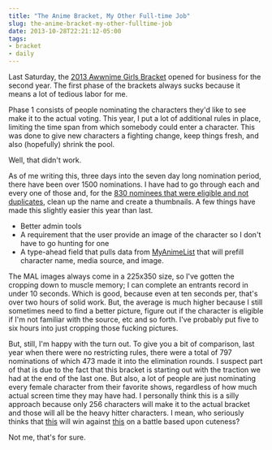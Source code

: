 ```yaml
---
title: "The Anime Bracket, My Other Full-time Job"
slug: the-anime-bracket-my-other-fulltime-job
date: 2013-10-28T22:21:12-05:00
tags:
- bracket
- daily
---
```

Last Saturday, the [2013 Awwnime Girls Bracket](http://bracket.awwni.me/) opened for business for the second year. The first phase of the brackets always sucks because it means a lot of tedious labor for me.

Phase 1 consists of people nominating the characters they'd like to see make it to the actual voting. This year, I put a lot of additional rules in place, limiting the time span from which somebody could enter a character. This was done to give new characters a fighting change, keep things fresh, and also (hopefully) shrink the pool.

Well, that didn't work.

As of me writing this, three days into the seven day long nomination period, there have been over 1500 nominations. I have had to go through each and every one of those and, for the [830 nominees that were eligible and not duplicates](http://bracket.awwni.me/2013-girls-bracket/characters/), clean up the name and create a thumbnails. A few things have made this slightly easier this year than last.

- Better admin tools
- A requirement that the user provide an image of the character so I don't have to go hunting for one
- A type-ahead field that pulls data from [MyAnimeList](http://myanimelist.com) that will prefill character name, media source, and image.

The MAL images always come in a 225x350 size, so I've gotten the cropping down to muscle memory; I can complete an entrants record in under 10 seconds. Which is good, because even at ten seconds per, that's over two hours of solid work. But, the average is much higher because I still sometimes need to find a better picture, figure out if the character is eligible if I'm not familiar with the source, etc and so forth. I've probably put five to six hours into just cropping those fucking pictures.

But, still, I'm happy with the turn out. To give you a bit of comparison, last year when there were no restricting rules, there were a total of 797 nominations of which 473 made it into the elimination rounds. I suspect part of that is due to the fact that this bracket is starting out with the traction we had at the end of the last one. But also, a lot of people are just nominating every female character from their favorite shows, regardless of how much actual screen time they may have had. I personally think this is a silly approach because only 256 characters will make it to the actual bracket and those will all be the heavy hitter characters. I mean, who seriously thinks that [this](http://cdn.awwni.me/bracket/z4.jpg) will win against [this](http://cdn.awwni.me/bracket/ln.jpg) on a battle based upon cuteness?

Not me, that's for sure.
